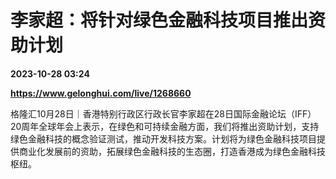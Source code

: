 # 李家超：将针对绿色金融科技项目推出资助计划

**2023-10-28 03:24**

**https://www.gelonghui.com/live/1268660**

格隆汇10月28日｜香港特别行政区行政长官李家超在28日国际金融论坛（IFF）20周年全球年会上表示，在绿色和可持续金融方面，我们将推出资助计划，支持绿色金融科技的概念验证测试，推动开发科技方案。计划将为绿色金融科技项目提供商业化发展前的资助，拓展绿色金融科技的生态圈，打造香港成为绿色金融科技枢纽。